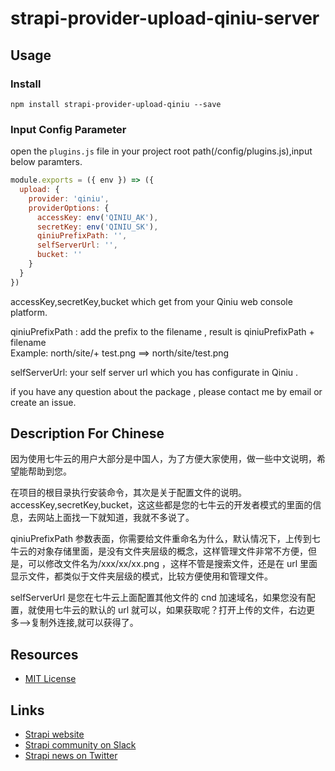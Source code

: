 # strapi-provider-upload-qiniu-server

## Usage

### Install

```
npm install strapi-provider-upload-qiniu --save
```

### Input Config Parameter

open the `plugins.js` file in your project root path(/config/plugins.js),input below paramters.

```js
module.exports = ({ env }) => ({
  upload: {
    provider: 'qiniu',
    providerOptions: {
      accessKey: env('QINIU_AK'),
      secretKey: env('QINIU_SK'),
      qiniuPrefixPath: '',
      selfServerUrl: '',
      bucket: ''
    }
  }
})
```

accessKey,secretKey,bucket which get from your Qiniu web console platform.  


qiniuPrefixPath : add the prefix to the filename , result is qiniuPrefixPath + filename  
Example: north/site/+ test.png ==> north/site/test.png  


selfServerUrl: your self server url which you has configurate in Qiniu .

if you have any question about the package , please contact me by email or create an issue.

## Description For Chinese

因为使用七牛云的用户大部分是中国人，为了方便大家使用，做一些中文说明，希望能帮助到您。  


在项目的根目录执行安装命令，其次是关于配置文件的说明。
accessKey,secretKey,bucket，这这些都是您的七牛云的开发者模式的里面的信息，去网站上面找一下就知道，我就不多说了。  


qiniuPrefixPath 参数表面，你需要给文件重命名为什么，默认情况下，上传到七牛云的对象存储里面，是没有文件夹层级的概念，这样管理文件非常不方便，但是，可以修改文件名为/xxx/xx/xx.png ，这样不管是搜索文件，还是在 url 里面显示文件，都类似于文件夹层级的模式，比较方便使用和管理文件。  


selfServerUrl 是您在七牛云上面配置其他文件的 cnd 加速域名，如果您没有配置，就使用七牛云的默认的 url 就可以，如果获取呢？打开上传的文件，右边更多-->复制外连接,就可以获得了。

## Resources

- [MIT License](LICENSE.md)

## Links

- [Strapi website](http://strapi.io/)
- [Strapi community on Slack](http://slack.strapi.io)
- [Strapi news on Twitter](https://twitter.com/strapijs)
